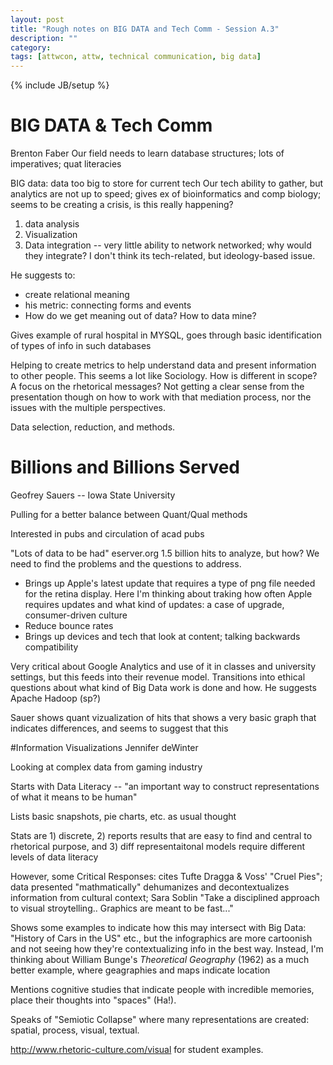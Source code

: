```yaml
---
layout: post
title: "Rough notes on BIG DATA and Tech Comm - Session A.3"
description: ""
category: 
tags: [attwcon, attw, technical communication, big data]
---
```

{% include JB/setup %}
# BIG DATA & Tech Comm
Brenton Faber
Our field needs to learn database structures; lots of imperatives; quat literacies

BIG data: data too big to store for current tech
Our tech ability to gather, but analytics are not up to speed; gives ex of bioinformatics and comp biology; seems to be creating a crisis, is this really happening?

1. data analysis
2. Visualization
3. Data integration -- very little ability to network networked; why would they integrate? I don't think its tech-related, but ideology-based issue.

He suggests to:
- create relational meaning
- his metric: connecting forms and events
- How do we get meaning out of data? How to data mine?

Gives example of rural hospital in MYSQL, goes through basic identification of types of info in such databases

Helping to create metrics to help understand data and present information to other people. This seems a lot like Sociology. How is different in scope? A focus on the rhetorical messages? Not getting a clear sense from the presentation though on how to work with that mediation process, nor the issues with the multiple perspectives. 

Data selection, reduction, and methods.

# Billions and Billions Served

Geofrey Sauers -- Iowa State University

Pulling for a better balance between Quant/Qual methods

Interested in pubs and circulation of acad pubs

"Lots of data to be had" eserver.org 1.5 billion hits to analyze, but how? We need to find the problems and the questions to address.

- Brings up Apple's latest update that requires a type of png file needed for the retina display. Here I'm thinking about traking how often Apple requires updates and what kind of updates: a case of upgrade, consumer-driven culture
- Reduce bounce rates
- Brings up devices and tech that look at content; talking backwards compatibility

Very critical about Google Analytics and use of it in classes and university settings, but this feeds into their revenue model. Transitions into ethical questions about what kind of Big Data work is done and how. He suggests Apache Hadoop (sp?)

Sauer shows quant vizualization of hits that shows a very basic graph that indicates differences, and seems to suggest that this 

#Information Visualizations
Jennifer deWinter

Looking at complex data from gaming industry

Starts with Data Literacy -- "an important way to construct representations of what it means to be human"

Lists basic snapshots, pie charts, etc. as usual thought

Stats are 1) discrete, 2) reports results that are easy to find and central to rhetorical purpose, and 3) diff representaitonal models require different levels of data literacy

However, some Critical Responses: cites Tufte Dragga & Voss' "Cruel Pies"; data presented "mathmatically" dehumanizes and decontextualizes information from cultural context; Sara Soblin "Take a disciplined approach to visual stroytelling.. Graphics are meant to be fast..."

Shows some examples to indicate how this may intersect with Big Data: "History of Cars in the US" etc., but the infographics are more cartoonish and not seeing how they're contextualizing info in the best way. Instead, I'm thinking about William Bunge's _Theoretical Geography_ (1962) as a much better example, where geagraphies and maps indicate location

Mentions cognitive studies that indicate people with incredible memories, place their thoughts into "spaces" (Ha!).

Speaks of "Semiotic Collapse" where many representations are created: spatial, process, visual, textual.

http://www.rhetoric-culture.com/visual for student examples.


